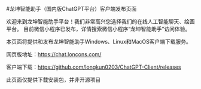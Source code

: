 #龙坤智能助手（国内版ChatGPT平台）客户端发布页面

欢迎来到龙坤智能助手平台！我们非常高兴您选择我们的在线人工智能聊天、绘画平台。
目前微信小程序已发布，详情搜索微信小程序“龙坤智能助手”访问体验。

本页面将提供和发布龙坤智能助手Windows、Linux和MacOS客户端下载服务。

网页版地址：https://chat.loncons.com/

客户端下载：https://github.com/longkun0203/ChatGPT-Client/releases



此页面仅提供下载安装包，并非开源项目
